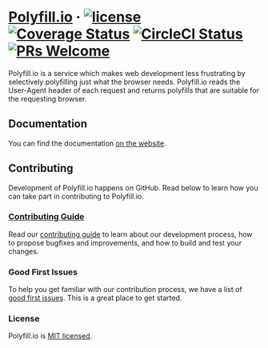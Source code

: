 
# [Polyfill.io][production-url] &middot; [![license][license-badge]][license] [![Coverage Status][coveralls-badge]][coveralls] [![CircleCI Status][circle-ci-badge]][circle-ci] [![PRs Welcome][pull-requests-badge]][contributing-guide]

Polyfill.io is a service which makes web development less frustrating by selectively polyfilling just what the browser needs.
Polyfill.io reads the User-Agent header of each request and returns polyfills that are suitable for the requesting browser.

## Documentation

You can find the documentation [on the website][production-url].

## Contributing

Development of Polyfill.io happens on GitHub. Read below to learn how you can take part in contributing to Polyfill.io.

### [Contributing Guide][contributing-guide]

Read our [contributing guide][contributing-guide] to learn about our development process, how to propose bugfixes and improvements, and how to build and test your changes.

### Good First Issues

To help you get familiar with our contribution process, we have a list of [good first issues](https://github.com/facebook/react/labels/good%20first%20issue). This is a great place to get started.

### License

Polyfill.io is [MIT licensed][license].

[circle-ci]: https://circleci.com/gh/Financial-Times/polyfill-service-serverless
[circle-ci-badge]: https://circleci.com/gh/Financial-Times/polyfill-service-serverless.svg?style=shield&circle-token=88c37ba36676a8b01945fded105a973925c46f12
[contributing-guide]: https://example.com
[coveralls]: https://coveralls.io/github/Financial-Times/polyfill-service-serverless?branch=master
[coveralls-badge]: https://coveralls.io/repos/github/Financial-Times/polyfill-service-serverless/badge.svg?branch=master&t=j7vzBH
[license]: ./LICENSE.md
[license-badge]: https://img.shields.io/badge/license-MIT-blue.svg
[production-url]: https://polyfill.io
[pull-requests-badge]: https://img.shields.io/badge/PRs-welcome-brightgreen.svg